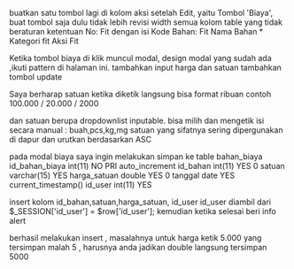 buatkan satu tombol lagi di kolom aksi setelah Edit, yaitu Tombol 'Biaya', buat tombol saja dulu tidak lebih
revisi width semua kolom table yang tidak beraturan
ketentuan
No: Fit dengan isi
Kode Bahan: Fit
Nama Bahan \*
Kategori fit
Aksi Fit

Ketika tombol biaya di klik muncul modal,
design modal yang sudah ada ,ikuti pattern di halaman ini.
tambahkan input harga dan satuan
tambahkan tombol update

Saya berharap satuan ketika diketik langsung bisa format ribuan contoh
100.000 / 20.000 / 2000

dan satuan berupa dropdownlist inputable. bisa milih dan mengetik
isi secara manual : buah,pcs,kg,mg satuan yang sifatnya sering dipergunakan di dapur dan urutkan berdasarkan ASC

pada modal biaya saya ingin melakukan simpan ke table bahan_biaya
id_bahan_biaya int(11) NO PRI auto_increment
id_bahan int(11) YES 0
satuan varchar(15) YES
harga_satuan double YES 0
tanggal date YES current_timestamp()
id_user int(11) YES

insert kolom id_bahan,satuan,harga_satuan, id_user
id_user diambil dari $\_SESSION['id_user'] = $row['id_user'];
kemudian ketika selesai beri info alert

berhasil melakukan insert , masalahnya untuk harga ketik 5.000 yang tersimpan malah 5 , harusnya anda jadikan double langsung tersimpan 5000
